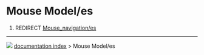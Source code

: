 # Mouse Model/es
1.  REDIRECT [Mouse_navigation/es](Mouse_navigation/es.md)



---
![](images/Right_arrow.png) [documentation index](../README.md) > Mouse Model/es
